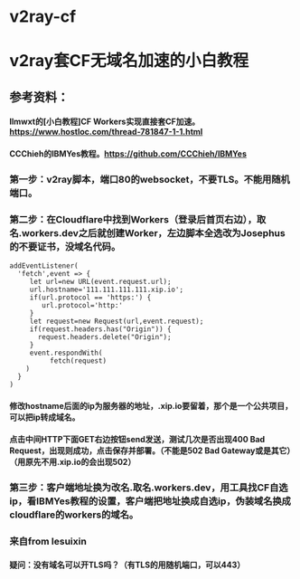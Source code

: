 # v2ray-cf  

# v2ray套CF无域名加速的小白教程  
## 参考资料：  
#### llmwxt的[小白教程]CF Workers实现直接套CF加速。https://www.hostloc.com/thread-781847-1-1.html

#### CCChieh的IBMYes教程。https://github.com/CCChieh/IBMYes

### 第一步：v2ray脚本，端口80的websocket，不要TLS。不能用随机端口。  

### 第二步：在Cloudflare中找到Workers（登录后首页右边），取名.workers.dev之后就创建Worker，左边脚本全选改为Josephus的不要证书，没域名代码。  
```
addEventListener(
  'fetch',event => {
     let url=new URL(event.request.url);
     url.hostname='111.111.111.111.xip.io';
     if(url.protocol == 'https:') {
        url.protocol='http:'
     }
     let request=new Request(url,event.request);
     if(request.headers.has("Origin")) {
       request.headers.delete("Origin");
     }
     event.respondWith(
          fetch(request)
    )
  }
)
```

#### 修改hostname后面的ip为服务器的地址，.xip.io要留着，那个是一个公共项目，可以把ip转成域名。  

#### 点击中间HTTP下面GET右边按钮send发送，测试几次是否出现400 Bad Request，出现则成功，点击保存并部署。（不能是502 Bad Gateway或是其它）（用原先不用.xip.io的会出现502）  

### 第三步：客户端地址换为改名.取名.workers.dev，用工具找CF自选ip，看IBMYes教程的设置，客户端把地址换成自选ip，伪装域名换成cloudflare的workers的域名。  

### 来自from lesuixin

#### 疑问：没有域名可以开TLS吗？（有TLS的用随机端口，可以443）  
